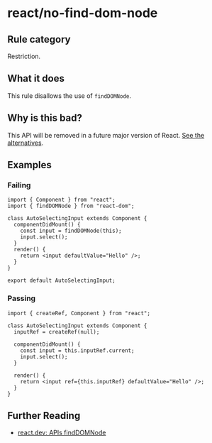 # react/no-find-dom-node

## Rule category

Restriction.

## What it does

This rule disallows the use of `findDOMNode`.

## Why is this bad?

This API will be removed in a future major version of React. [See the alternatives](https://react.dev/reference/react-dom/findDOMNode#alternatives).

## Examples

### Failing

```tsx
import { Component } from "react";
import { findDOMNode } from "react-dom";

class AutoSelectingInput extends Component {
  componentDidMount() {
    const input = findDOMNode(this);
    input.select();
  }
  render() {
    return <input defaultValue="Hello" />;
  }
}

export default AutoSelectingInput;
```

### Passing

```tsx
import { createRef, Component } from "react";

class AutoSelectingInput extends Component {
  inputRef = createRef(null);

  componentDidMount() {
    const input = this.inputRef.current;
    input.select();
  }

  render() {
    return <input ref={this.inputRef} defaultValue="Hello" />;
  }
}
```

## Further Reading

- [react.dev: APIs findDOMNode](https://react.dev/reference/react-dom/findDOMNode)
